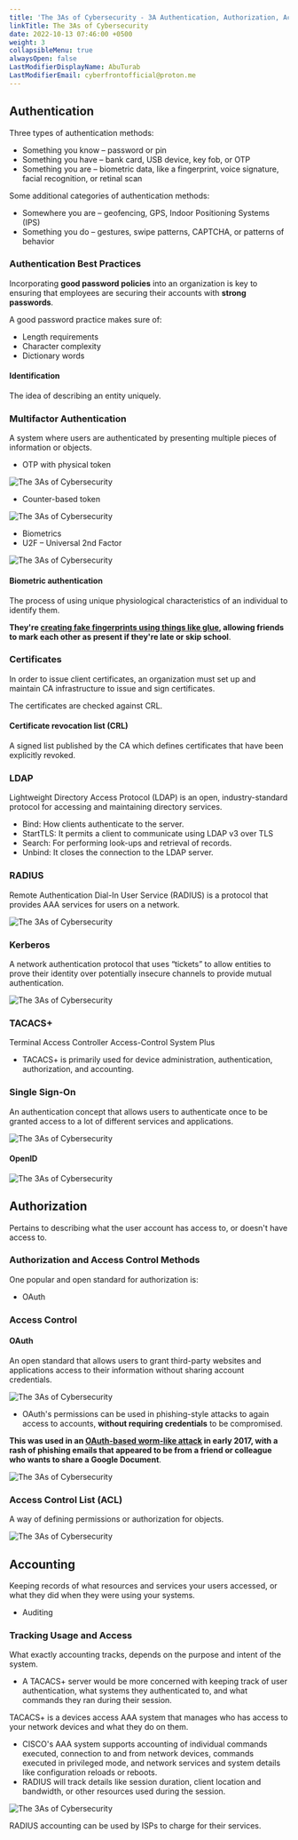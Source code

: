 ```yaml
---
title: 'The 3As of Cybersecurity - 3A Authentication, Authorization, Accounting'
linkTitle: The 3As of Cybersecurity
date: 2022-10-13 07:46:00 +0500
weight: 3
collapsibleMenu: true
alwaysOpen: false
LastModifierDisplayName: AbuTurab
LastModifierEmail: cyberfrontofficial@proton.me
---
```


## **Authentication**

Three types of authentication methods:
+ Something you know – password or pin
+ Something you have – bank card, USB device, key fob, or OTP
+ Something you are – biometric data, like a fingerprint, voice signature, facial recognition, or retinal scan

Some additional categories of authentication methods:
+ Somewhere you are – geofencing, GPS, Indoor Positioning Systems (IPS)
+ Something you do – gestures, swipe patterns, CAPTCHA, or patterns of behavior

### **Authentication Best Practices**
  
  Incorporating **good password policies** into an organization is key to ensuring that employees are securing their accounts with **strong passwords**.
  
  A good password practice makes sure of:
  + Length requirements
  + Character complexity
  + Dictionary words

#### Identification
  
  The idea of describing an entity uniquely.

### **Multifactor Authentication**
  
  A system where users are authenticated by presenting multiple pieces of information or objects.
  + OTP with physical token
  
  ![The 3As of Cybersecurity](/notes/google-it-support/the-3as-of-cybersecurity.webp)
  
  + Counter-based token
  
  ![The 3As of Cybersecurity](/notes/google-it-support/the-3as-of-cybersecurity-1.webp)
  
  + Biometrics
  + U2F – Universal 2nd Factor
  
  ![The 3As of Cybersecurity](/notes/google-it-support/the-3as-of-cybersecurity-2.webp)

#### Biometric authentication
  
  The process of using unique physiological characteristics of an individual to identify them.
  
  **They're [creating fake fingerprints using things like glue](https://www.hindustantimes.com/mumbai-news/you-will-be-glued-to-this-mumbai-college-s-students-trick-biometric-system/story-W64f1jdMtecxKDml2DakeI.html), allowing friends to mark each other as present if they're late or skip school**.

### **Certificates**
  
  In order to issue client certificates, an organization must set up and maintain CA infrastructure to issue and sign certificates.
  
  The certificates are checked against CRL.

#### Certificate revocation list (CRL)
  
  A signed list published by the CA which defines certificates that have been explicitly revoked.

### LDAP
  
  Lightweight Directory Access Protocol (LDAP) is an open, industry-standard protocol for accessing and maintaining directory services.
  + Bind: How clients authenticate to the server.
  + StartTLS: It permits a client to communicate using LDAP v3 over TLS
  + Search: For performing look-ups and retrieval of records.
  + Unbind: It closes the connection to the LDAP server.

### RADIUS
  
  Remote Authentication Dial-In User Service (RADIUS) is a protocol that provides AAA services for users on a network.
  
  ![The 3As of Cybersecurity](/notes/google-it-support/the-3as-of-cybersecurity-3.webp)

### Kerberos
  
  A network authentication protocol that uses “tickets” to allow entities to prove their identity over potentially insecure channels to provide mutual authentication.
  
  ![The 3As of Cybersecurity](/notes/google-it-support/the-3as-of-cybersecurity-4.webp)

### TACACS+
  
  Terminal Access Controller Access-Control System Plus
  + TACACS+ is primarily used for device administration, authentication, authorization, and accounting.

### **Single Sign-On**
  
  An authentication concept that allows users to authenticate once to be granted access to a lot of different services and applications.
  
  ![The 3As of Cybersecurity](/notes/google-it-support/the-3as-of-cybersecurity-5.webp)

#### OpenID
  
  ![The 3As of Cybersecurity](/notes/google-it-support/the-3as-of-cybersecurity-6.webp)

## **Authorization**
  
  Pertains to describing what the user account has access to, or doesn't have access to.

### Authorization and Access Control Methods
  
  One popular and open standard for authorization is:
  + OAuth

### **Access Control**

#### OAuth
  
  An open standard that allows users to grant third-party websites and applications access to their information without sharing account credentials.
  
  ![The 3As of Cybersecurity](/notes/google-it-support/the-3as-of-cybersecurity-7.webp)
  
  + OAuth's permissions can be used in phishing-style attacks to again access to accounts, **without requiring credentials** to be compromised.
  
  **This was used in an [OAuth-based worm-like attack](https://www.theverge.com/2017/5/3/15534768/google-docs-phishing-attack-share-this-document-with-you-spam) in early 2017, with a rash of phishing emails that appeared to be from a friend or colleague who wants to share a Google Document**.
  
  ![The 3As of Cybersecurity](/notes/google-it-support/the-3as-of-cybersecurity-8.webp)

### Access Control List (ACL)
  
  A way of defining permissions or authorization for objects.
  
  ![The 3As of Cybersecurity](/notes/google-it-support/the-3as-of-cybersecurity-9.webp)

## **Accounting**
  
  Keeping records of what resources and services your users accessed, or what they did when they were using your systems.
  + Auditing

### Tracking Usage and Access
  
  What exactly accounting tracks, depends on the purpose and intent of the system.
  + A TACACS+ server would be more concerned with keeping track of user authentication, what systems they authenticated to, and what commands they ran during their session.
  
  TACACS+ is a devices access AAA system that manages who has access to your network devices and what they do on them.
  + CISCO's AAA system supports accounting of individual commands executed, connection to and from network devices, commands executed in privileged mode, and network services and system details like configuration reloads or reboots.
  + RADIUS will track details like session duration, client location and bandwidth, or other resources used during the session.
  
  ![The 3As of Cybersecurity](/notes/google-it-support/the-3as-of-cybersecurity-10.webp)
  
  RADIUS accounting can be used by ISPs to charge for their services.
